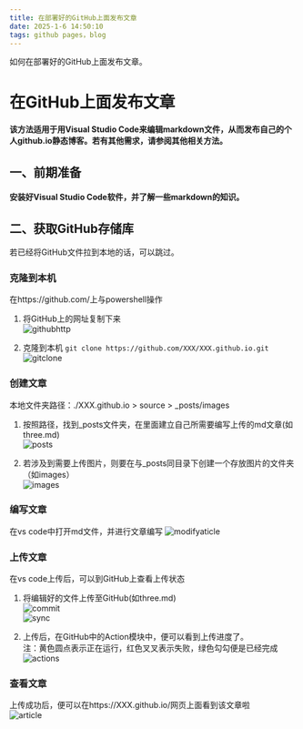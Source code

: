 ```yaml
---
title: 在部署好的GitHub上面发布文章
date: 2025-1-6 14:50:10
tags: github pages，blog
---
```


如何在部署好的GitHub上面发布文章。
<!-- more -->

# 在GitHub上面发布文章
#### 该方法适用于用Visual Studio Code来编辑markdown文件，从而发布自己的个人github.io静态博客。若有其他需求，请参阅其他相关方法。

## 一、前期准备
#### 安装好Visual Studio Code软件，并了解一些markdown的知识。

## 二、获取GitHub存储库
若已经将GitHub文件拉到本地的话，可以跳过。

### 克隆到本机
在https://github.com/上与powershell操作   

1. 将GitHub上的网址复制下来  
![githubhttp](/images/three-acticle/githubhttp.png)  

2. 克隆到本机 `git clone https://github.com/XXX/XXX.github.io.git`  
![gitclone](/images/three-acticle/gitclone.png)  

### 创建文章
本地文件夹路径：./XXX.github.io > source > _posts/images  

1. 按照路径，找到_posts文件夹，在里面建立自己所需要编写上传的md文章(如three.md)  
![posts](/images/three-acticle/posts.png)  

2. 若涉及到需要上传图片，则要在与_posts同目录下创建一个存放图片的文件夹（如images）  
![images](/images/three-acticle/images.png) 

### 编写文章  
在vs code中打开md文件，并进行文章编写
![modifyaticle](/images/three-acticle/modifyaticle.png)  

### 上传文章
在vs code上传后，可以到GitHub上查看上传状态  

1. 将编辑好的文件上传至GitHub(如three.md)  
![commit](/images/three-acticle/commit.png)  
![sync](/images/three-acticle/sync.png)   

2. 上传后，在GitHub中的Action模块中，便可以看到上传进度了。  
注：黄色圆点表示正在运行，红色叉叉表示失败，绿色勾勾便是已经完成 
![actions](/images/three-acticle/actions.png)  

### 查看文章
上传成功后，便可以在https://XXX.github.io/网页上面看到该文章啦  
![article](/images/three-acticle/article.png)


